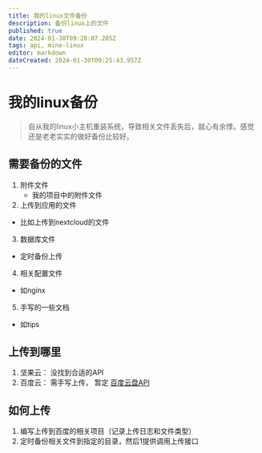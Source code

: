 ```yaml
---
title: 我的linux文件备份
description: 备份linux上的文件
published: true
date: 2024-01-30T09:28:07.285Z
tags: api, mine-linux
editor: markdown
dateCreated: 2024-01-30T09:25:43.957Z
---
```


# 我的linux备份
> 自从我的linux小主机重装系统，导致相关文件丢失后，就心有余悸。感觉还是老老实实的做好备份比较好。

## 需要备份的文件
1. 附件文件
	- 我的项目中的附件文件
2. 上传到应用的文件
 - 比如上传到nextcloud的文件
 
3. 数据库文件
 - 定时备份上传
4. 相关配置文件
 - 如nginx
5. 手写的一些文档
 - 如tips
 
## 上传到哪里
1. 坚果云： 没找到合适的API
2. 百度云： 需手写上传， 暂定 [百度云盘API](https://pan.baidu.com/union/doc/olkuuy5kz)

## 如何上传
1. 编写上传到百度的相关项目（记录上传日志和文件类型）
2. 定时备份相关文件到指定的目录，然后1提供调用上传接口


